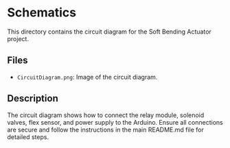 # Schematics

This directory contains the circuit diagram for the Soft Bending Actuator project.

## Files

- `CircuitDiagram.png`: Image of the circuit diagram.

## Description

The circuit diagram shows how to connect the relay module, solenoid valves, flex sensor, and power supply to the Arduino. Ensure all connections are secure and follow the instructions in the main README.md file for detailed steps.
